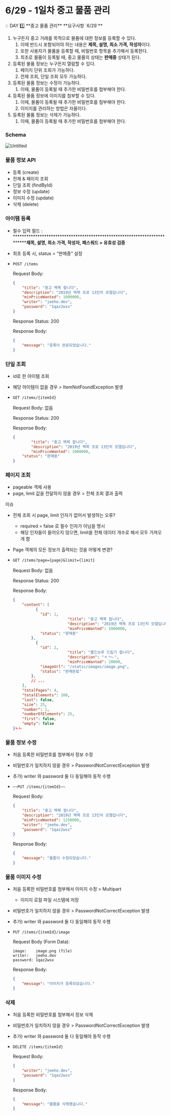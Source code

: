 # 6/29 - 1일차 중고 물품 관리

<aside>
💡 DAY 1️⃣ **중고 물품 관리** **요구사항 `6/29`**

1. 누구든지 중고 거래를 목적으로 물품에 대한 정보를 등록할 수 있다. 
    1. 이때 반드시 포함되어야 하는 내용은 ****************************************************************************제목, 설명, 최소 가격, 작성자****************************************************************************이다.
    2. 또한 사용자가 물품을 등록할 때, 비밀번호 항목을 추가해서 등록한다.
    3. 최초로 물품이 등록될 때, 중고 물품의 상태는 **판매중** 상태가 된다.
2. 등록된 물품 정보는 누구든지 열람할 수 있다. 
    1. 페이지 단위 조회가 가능하다.
    2. 전체 조회, 단일 조회 모두 가능하다.
3. 등록된 물품 정보는 수정이 가능하다. 
    1. 이때, 물품이 등록될 때 추가한 비밀번호를 첨부해야 한다.
4. 등록된 물품 정보에 이미지를 첨부할 수 있다.
    1. 이때, 물품이 등록될 때 추가한 비밀번호를 첨부해야 한다.
    2. 이미지를 관리하는 방법은 자율이다.
5. 등록된 물품 정보는 삭제가 가능하다.
    1. 이때, 물품이 등록될 때 추가한 비밀번호를 첨부해야 한다.
</aside>

### Schema

![Untitled](doc/image/day1/item_erd.png)

### 물품 정보 API

- 등록 (create)
- 전체 & 페이지 조회
- 단일 조회 (findById)
- 정보 수정 (update)
- 이미지 수정 (update)
- 삭제 (delete)

### 아이템 등록

- 필수 입력 필드 : ****************************************************************************제목, 설명, 최소 가격, 작성자, 패스워드 > 유효성 검증**
- 최초 등록 시, status = “판매중” 설정

- `POST /items`
    
    Request Body:
    
    ```json
    {
        "title": "중고 맥북 팝니다",
        "description": "2019년 맥북 프로 13인치 모델입니다",
        "minPriceWanted": 1000000,
        "writer": "jeeho.dev",
        "password": "1qaz2wsx"
    }
    ```
    
    Response Status: 200
    
    Response Body:
    
    ```json
    {
        "message": "등록이 완료되었습니다."
    }
    ```
    

### 단일 조회

- id로 한 아이템 조회
- 해당 아이템이 없을 경우 > ItemNotFoundException 발생
- `GET /items/{itemId}`
    
    Request Body: 없음
    
    Response Status: 200
    
    Response Body: 
    
    ```json
    {
    		"title": "중고 맥북 팝니다",
    		"description": "2019년 맥북 프로 13인치 모델입니다",
    		"minPriceWanted": 1000000,
        "status": "판매중"
    }
    ```
    

### 페이지 조회

- pageable 객체 사용
- page, limit 값을 전달하지 않을 경우 > 전체 조회 결과 출력

이슈

- 전체 조회 시 page, limit 인자가 없어서 발생하는 오류?
    - required = false 로 필수 인자가 아님을 명시
    - 해당 인자들이 들어오지 않으면, limit을 전체 데이터 개수로 해서 모두 가져오게 함
- Page 객체의 모든 정보가 출력되는 것을 어떻게 변경?

- `GET /items?page={page}&limit={limit}`
    
    Request Body: 없음
    
    Response Status: 200
    
    Response Body: 
    
    ```json
    {
        "content": [
    	      {
                "id": 1,
    						"title": "중고 맥북 팝니다",
    						"description": "2019년 맥북 프로 13인치 모델입니다",
    						"minPriceWanted": 1000000,
                "status": "판매중"
            },
    	      {
                "id": 2,
    						"title": "콜드브루 드립기 팝니다",
    						"description": "ㅈㄱㄴ",
    						"minPriceWanted": 20000,
                "imageUrl": "/static/images/image.png",
                "status": "판매완료"
            },
            // ...
        ],
        "totalPages": 4,
        "totalElements": 100,
        "last": false,
        "size": 25,
        "number": 1,
        "numberOfElements": 25,
        "first": false,
        "empty": false
    }ㄴㄴ
    ```
    

### 물품 정보 수정

- 처음 등록한 비밀번호를 첨부해서 정보 수정
- 비밀번호가 일치하지 않을 경우 > PasswordNotCorrectException 발생
- 추가) writer 와 password 둘 다 동일해야 동작 수행

- `~~PUT /items/{itemId}~~`
    
    Request Body:
    
    ```json
    {
        "title": "중고 맥북 팝니다",
        "description": "2019년 맥북 프로 13인치 모델입니다",
        "minPriceWanted": 1250000,
        "writer": "jeeho.dev",
        "password": "1qaz2wsx"
    }
    ```
    
    Response Body:
    
    ```json
    {
        "message": "물품이 수정되었습니다."
    }
    ```
    

### 물품 이미지 수정

- 처음 등록한 비밀번호를 첨부해서 이미지 수정 > Multipart
    - 이미지 로컬 파일 시스템에 저장
- 비밀번호가 일치하지 않을 경우 > PasswordNotCorrectException 발생
- 추가) writer 와 password 둘 다 동일해야 동작 수행

- `PUT /items/{itemId}/image`
    
    Request Body (Form Data):
    
    ```
    image:    image.png (file)
    writer:   jeeho.dev
    password: 1qaz2wsx
    ```
    
    Response Body:
    
    ```json
    {
        "message": "이미지가 등록되었습니다."
    }
    ```
    

### 삭제

- 처음 등록한 비밀번호를 첨부해서 정보 삭제
- 비밀번호가 일치하지 않을 경우 > PasswordNotCorrectException 발생
- 추가) writer 와 password 둘 다 동일해야 동작 수행

- `DELETE /items/{itemId}`
    
    Request Body:
    
    ```json
    {
        "writer": "jeeho.dev",
        "password": "1qaz2wsx"
    }
    ```
    
    Response Body: 
    
    ```json
    {
        "message": "물품을 삭제했습니다."
    }
    ```